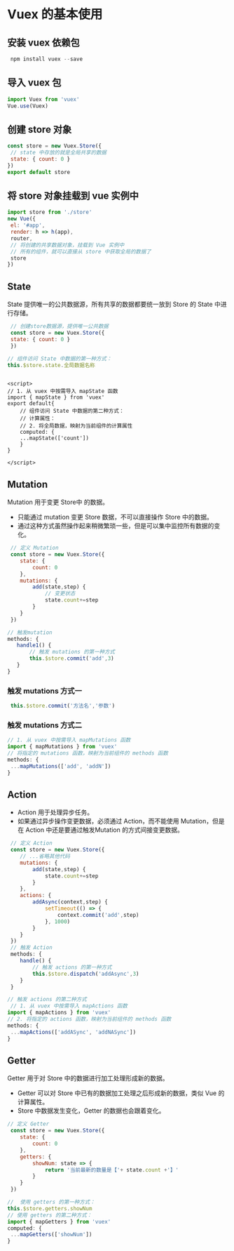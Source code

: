# Vuex 的基本使用
## 安装 vuex 依赖包
```js
 npm install vuex --save
```
## 导入 vuex 包
```js
import Vuex from 'vuex'
Vue.use(Vuex)
```
## 创建 store 对象
```js
const store = new Vuex.Store({
 // state 中存放的就是全局共享的数据
 state: { count: 0 }
})
export default store
```
## 将 store 对象挂载到 vue 实例中
```js
import store from './store'
new Vue({
 el: '#app',
 render: h => h(app),
 router,
 // 将创建的共享数据对象，挂载到 Vue 实例中
 // 所有的组件，就可以直接从 store 中获取全局的数据了
 store
})
```
## State
State 提供唯一的公共数据源，所有共享的数据都要统一放到 Store 的 State 中进行存储。
```js
 // 创建store数据源，提供唯一公共数据
 const store = new Vuex.Store({
 state: { count: 0 }
 })

// 组件访问 State 中数据的第一种方式：
this.$store.state.全局数据名称



```
```vue
<script>
// 1. 从 vuex 中按需导入 mapState 函数
import { mapState } from 'vuex'
export default{
    // 组件访问 State 中数据的第二种方式：
    // 计算属性：
    // 2. 将全局数据，映射为当前组件的计算属性
    computed: {
    ...mapState(['count'])
    }
}

</script>
```
##  Mutation
Mutation 用于变更 Store中 的数据。
- 只能通过 mutation 变更 Store 数据，不可以直接操作 Store 中的数据。
- 通过这种方式虽然操作起来稍微繁琐一些，但是可以集中监控所有数据的变化。
```js
 // 定义 Mutation
 const store = new Vuex.Store({
    state: {
        count: 0
    },
    mutations: {
        add(state,step) {
            // 变更状态
            state.count+=step
        }
    }
 })
 ```
 ```js
 // 触发mutation
 methods: {
    handle1() {
        // 触发 mutations 的第一种方式
        this.$store.commit('add',3)
    }
 }
 ```
### 触发 mutations 方式一
```js
 this.$store.commit('方法名','参数')
```
### 触发 mutations 方式二
```js
// 1. 从 vuex 中按需导入 mapMutations 函数
import { mapMutations } from 'vuex'
// 将指定的 mutations 函数，映射为当前组件的 methods 函数
methods: {
 ...mapMutations(['add', 'addN'])
}
```
## Action
- Action 用于处理异步任务。
- 如果通过异步操作变更数据，必须通过 Action，而不能使用 Mutation，但是在 Action 中还是要通过触发Mutation 的方式间接变更数据。
```js
 // 定义 Action
 const store = new Vuex.Store({
    // ...省略其他代码
    mutations: {
        add(state,step) {
            state.count+=step
        }
    },
    actions: {
        addAsync(context,step) {
            setTimeout(() => {
                context.commit('add',step)
            }, 1000)
        } 
    }
 }) 
 // 触发 Action
 methods: {
    handle() {
        // 触发 actions 的第一种方式
        this.$store.dispatch('addAsync',3)
    }
 } 

// 触发 actions 的第二种方式
 // 1. 从 vuex 中按需导入 mapActions 函数
import { mapActions } from 'vuex'
// 2. 将指定的 actions 函数，映射为当前组件的 methods 函数
methods: {
 ...mapActions(['addASync', 'addNASync'])
}
 ```
## Getter
Getter 用于对 Store 中的数据进行加工处理形成新的数据。
- Getter 可以对 Store 中已有的数据加工处理之后形成新的数据，类似 Vue 的计算属性。
- Store 中数据发生变化，Getter 的数据也会跟着变化。
```js
// 定义 Getter
 const store = new Vuex.Store({
    state: {
        count: 0
    },
    getters: {
        showNum: state => {
            return '当前最新的数量是【'+ state.count +'】'
        }
    }
 })

//  使用 getters 的第一种方式：
this.$store.getters.showNum
// 使用 getters 的第二种方式：
import { mapGetters } from 'vuex'
computed: {
 ...mapGetters(['showNum'])
}
```